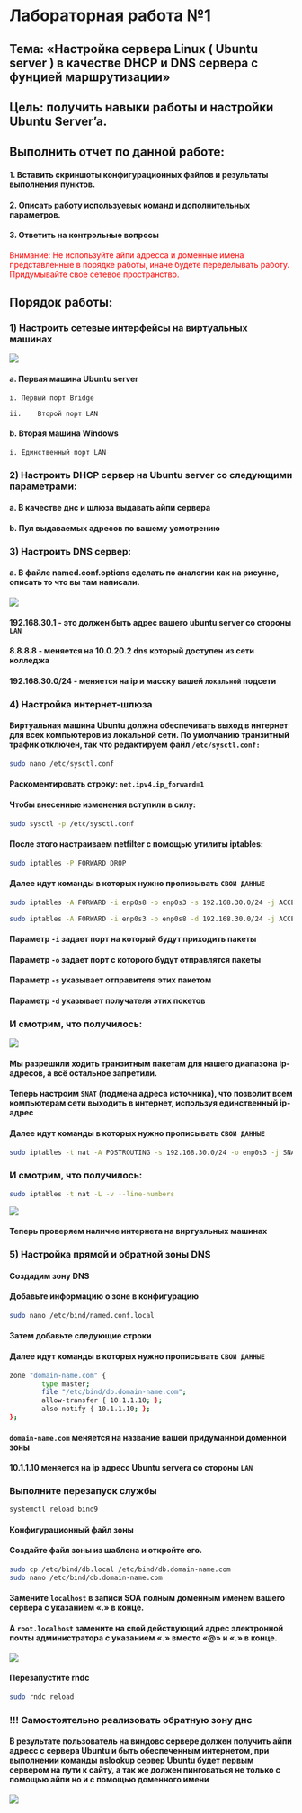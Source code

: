 # Лабораторная работа №1
## Тема: «Настройка сервера Linux ( Ubuntu server ) в качестве DHCP и DNS сервера с фунцией маршрутизации»
## Цель: получить навыки работы и настройки Ubuntu Server’a.
## Выполнить отчет по данной работе:
#### 1. Вставить скриншоты конфигурационных файлов и результаты выполнения пунктов.
#### 2. Описать работу используевых команд и дополнительных параметров.
#### 3. Ответить на контрольные вопросы

<span style="color:red">Внимание: Не используйте айпи адресса и доменные имена представленные в порядке работы, иначе будете переделывать работу. Придумывайте свое сетевое пространство.</span>

## Порядок работы:
### 1)	Настроить сетевые интерфейсы на виртуальных машинах
<img src="src/img/lb1/1.png"></img>
#### a.	Первая машина Ubuntu server
`i.	Первый порт Bridge`

`ii.	Второй порт LAN`
#### b.	Вторая машина Windows
`i.	Единственный порт LAN`

### 2)	Настроить DHCP сервер на Ubuntu server со следующими параметрами:
#### a.	В качестве днс и шлюза выдавать айпи сервера

#### b.	Пул выдаваемых адресов по вашему усмотрению

### 3)	Настроить DNS сервер:
#### a.	В файле named.conf.options сделать по аналогии как на рисунке, описать то что вы там написали.
<img src="src/img/lb1/2.png"></img>

#### 192.168.30.1 - это должен быть адрес вашего ubuntu server со стороны `LAN`
#### 8.8.8.8 - меняется на 10.0.20.2 dns который доступен из сети колледжа
#### 192.168.30.0/24 - меняется на ip и масску вашей `локальной` подсети

### 4)	Настройка интернет-шлюза
#### Виртуальная машина Ubuntu должна обеспечивать выход в интернет для всех компьютеров из локальной сети. По умолчанию транзитный трафик отключен, так что редактируем файл `/etc/sysctl.conf:`
```sh
sudo nano /etc/sysctl.conf
```
#### Раскоментировать строку: `net.ipv4.ip_forward=1`
#### Чтобы внесенные изменения вступили в силу:
```sh
sudo sysctl -p /etc/sysctl.conf
```
#### После этого настраиваем netfilter с помощью утилиты iptables:
```sh
sudo iptables -P FORWARD DROP
```
#### Далее идут команды в которых нужно прописывать `СВОИ ДАННЫЕ`
```sh
sudo iptables -A FORWARD -i enp0s8 -o enp0s3 -s 192.168.30.0/24 -j ACCEPT
```
```sh
sudo iptables -A FORWARD -i enp0s3 -o enp0s8 -d 192.168.30.0/24 -j ACCEPT
```
#### Параметр `-i` задает порт на который будут приходить пакеты
#### Параметр `-o` задает порт c которого будут отправлятся пакеты
#### Параметр `-s` указывает отправителя этих пакетом
#### Параметр `-d` указывает получателя этих покетов
### И смотрим, что получилось:
<img src="src/img/lb1/3.png"></img>

#### Мы разрешили ходить транзитным пакетам для нашего диапазона ip-адресов, а всё остальное запретили.
#### Теперь настроим `SNAT` (подмена адреса источника), что позволит всем компьютерам сети выходить в интернет, используя единственный ip-адрес
#### Далее идут команды в которых нужно прописывать `СВОИ ДАННЫЕ`
```sh
sudo iptables -t nat -A POSTROUTING -s 192.168.30.0/24 -o enp0s3 -j SNAT --to-source 192.168.110.8
```
### И смотрим, что получилось:
```sh
sudo iptables -t nat -L -v --line-numbers
```
<img src="src/img/lb1/4.png"></img>

#### Теперь проверяем наличие интернета на виртуальных машинах

### 5)	Настройка прямой и обратной зоны DNS
#### Cоздадим зону DNS
#### Добавьте информацию о зоне в конфигурацию
```sh
sudo nano /etc/bind/named.conf.local
```
#### Затем добавьте следующие строки
#### Далее идут команды в которых нужно прописывать `СВОИ ДАННЫЕ`

```sh
zone "domain-name.com" {
        type master;
        file "/etc/bind/db.domain-name.com";
        allow-transfer { 10.1.1.10; };
        also-notify { 10.1.1.10; };
};
```
#### `domain-name.com` меняется на название вашей придуманной доменной зоны
#### 10.1.1.10 меняется на ip адресс Ubuntu servera со стороны `LAN`

### Выполните перезапуск службы

```sh
systemctl reload bind9
```

#### Конфигурационный файл зоны
#### Создайте файл зоны из шаблона и откройте его.

```sh
sudo cp /etc/bind/db.local /etc/bind/db.domain-name.com
sudo nano /etc/bind/db.domain-name.com
```

#### Замените `localhost` в записи SOA полным доменным именем вашего сервера с указанием «.» в конце.
#### А `root.localhost` замените на свой действующий адрес электронной почты администратора с указанием «.» вместо «@» и «.» в конце.

<img src="src/img/lb1/5.png"></img>

#### Перезапустите rndc

```sh
sudo rndc reload
```

### !!! Самостоятельно реализовать обратную зону днс
#### В результате пользователь на виндовс сервере должен получить айпи адресс с сервера Ubuntu и быть обеспеченным интернетом, при выполнении команды nslookup сервер Ubuntu будет первым сервером на пути к сайту, а так же должен пинговаться не только с помощью айпи но и с помощью доменного имени

<img src="src/img/lb1/6.png"></img>
